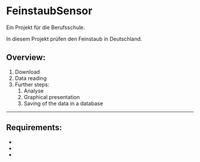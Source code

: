 # FeinstaubSensor

Ein Projekt für die Berufsschule.

In diesem Projekt prüfen den Feinstaub in Deutschland.

## Overview:
1. Download
2. Data reading
3. Further steps:
   1. Analyse
   2. Graphical presentation
   3. Saving of the data in a database

***

## Requirements:
- 
-
-